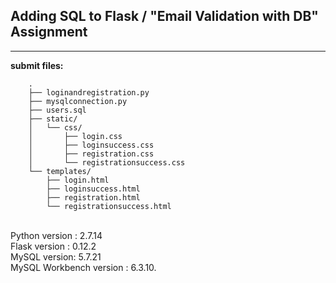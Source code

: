 ## Adding SQL to Flask / "Email Validation with DB" Assignment

----

**submit files:**<br />

```
    .
    ├── loginandregistration.py
    ├── mysqlconnection.py
    ├── users.sql
    ├── static/
    │   └── css/
    │       ├── login.css
    │       ├── loginsuccess.css
    │       ├── registration.css
    │       └── registrationsuccess.css
    └── templates/
        ├── login.html
        ├── loginsuccess.html
        ├── registration.html
        └── registrationsuccess.html
```

<br />
Python version : 2.7.14<br />
Flask version : 0.12.2<br />
MySQL version: 5.7.21<br />
MySQL Workbench version : 6.3.10.<br />
<br />
